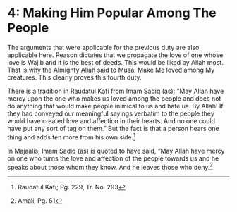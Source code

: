 4: Making Him Popular Among The People
======================================

The arguments that were applicable for the previous duty are also
applicable here. Reason dictates that we propagate the love of one whose
love is Wajib and it is the best of deeds. This would be liked by Allah
most. That is why the Almighty Allah said to Musa: Make Me loved among
My creatures. This clearly proves this fourth duty.

There is a tradition in Raudatul Kafi from Imam Sadiq (as): “May Allah
have mercy upon the one who makes us loved among the people and does not
do anything that would make people inimical to us and hate us. By Allah!
If they had conveyed our meaningful sayings verbatim to the people they
would have created love and affection in their hearts. And no one could
have put any sort of tag on them.” But the fact is that a person hears
one thing and adds ten more from his own side.[^1]

In Majaalis, Imam Sadiq (as) is quoted to have said, “May Allah have
mercy on one who turns the love and affection of the people towards us
and he speaks about those whom they know. And he leaves those who
deny.[^2]

[^1]: Raudatul Kafi; Pg. 229, Tr. No. 293

[^2]: Amali, Pg. 61


